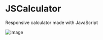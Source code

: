 # JSCalculator
Responsive calculator made with JavaScript


![image](https://user-images.githubusercontent.com/101275024/167258479-62409300-28ed-4f53-871d-667f2b8472e8.png)
